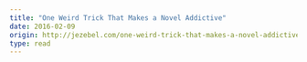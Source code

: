```yaml
---
title: "One Weird Trick That Makes a Novel Addictive"
date: 2016-02-09
origin: http://jezebel.com/one-weird-trick-that-makes-a-novel-addictive-1757781864
type: read
---
```


